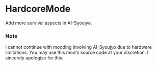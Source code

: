 # HardcoreMode
Add more survival aspects in AI-Syoujyo.

### Note
I cannot continue with modding involving AI-Syoujyo due to hardware limitations.
You may use this mod's source code at your discretion.
I sincerely apologize for this.

